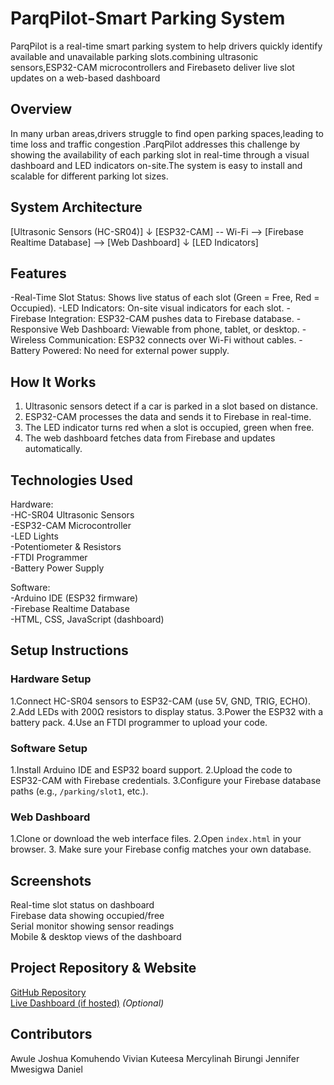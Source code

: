 # ParqPilot-Smart Parking System
ParqPilot is a real-time smart parking system to help drivers quickly identify available and unavailable parking slots.combining ultrasonic sensors,ESP32-CAM microcontrollers  and Firebaseto deliver live slot updates on a web-based dashboard


## Overview
In many urban areas,drivers struggle to find open parking spaces,leading to time loss and traffic congestion .ParqPilot addresses this challenge by showing the availability of each parking slot in real-time through a visual dashboard and LED indicators on-site.The system is easy to install and scalable for different parking lot sizes.

## System Architecture
[Ultrasonic Sensors (HC-SR04)]
↓
[ESP32-CAM] -- Wi-Fi --> [Firebase Realtime Database] --> [Web Dashboard]
↓
[LED Indicators]




## Features

-Real-Time Slot Status: Shows live status of each slot (Green = Free, Red = Occupied).
-LED Indicators: On-site visual indicators for each slot.
-Firebase Integration: ESP32-CAM pushes data to Firebase database.
-Responsive Web Dashboard: Viewable from phone, tablet, or desktop.
-Wireless Communication: ESP32 connects over Wi-Fi without cables.
-Battery Powered: No need for external power supply.


## How It Works

1. Ultrasonic sensors detect if a car is parked in a slot based on distance.
2. ESP32-CAM processes the data and sends it to Firebase in real-time.
3. The LED indicator turns red when a slot is occupied, green when free.
4. The web dashboard fetches data from Firebase and updates automatically.



## Technologies Used

Hardware:  
  -HC-SR04 Ultrasonic Sensors  
  -ESP32-CAM Microcontroller  
  -LED Lights  
  -Potentiometer & Resistors  
  -FTDI Programmer  
  -Battery Power Supply  

Software:  
  -Arduino IDE (ESP32 firmware)  
  -Firebase Realtime Database  
  -HTML, CSS, JavaScript (dashboard)



## Setup Instructions

### Hardware Setup
1.Connect HC-SR04 sensors to ESP32-CAM (use 5V, GND, TRIG, ECHO).
2.Add LEDs with 200Ω resistors to display status.
3.Power the ESP32 with a battery pack.
4.Use an FTDI programmer to upload your code.

###  Software Setup
1.Install Arduino IDE and ESP32 board support.
2.Upload the code to ESP32-CAM with Firebase credentials.
3.Configure your Firebase database paths (e.g., `/parking/slot1`, etc.).

###  Web Dashboard
1.Clone or download the web interface files.
2.Open `index.html` in your browser.
3. Make sure your Firebase config matches your own database.



## Screenshots



Real-time slot status on dashboard   
Firebase data showing occupied/free  
Serial monitor showing sensor readings  
Mobile & desktop views of the dashboard  



## Project Repository & Website

[GitHub Repository](https://github.com/Josh99A/ParqPilot.git)  
[Live Dashboard (if hosted)](https://your-link.vercel.app) *(Optional)*



## Contributors
Awule Joshua 
Komuhendo Vivian
Kuteesa Mercylinah
Birungi Jennifer
Mwesigwa Daniel
